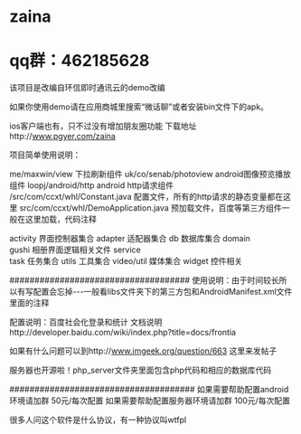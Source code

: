 zaina
=====
qq群：462185628
=====
该项目是改编自环信即时通讯云的demo改编   

如果你使用demo请在应用商城里搜索“微话聊”或者安装bin文件下的apk。  
 
ios客户端也有，只不过没有增加朋友圈功能 下载地址http://www.pgyer.com/zaina  

项目简单使用说明：

me/maxwin/view	      下拉刷新组件
uk/co/senab/photoview  android图像预览播放组件
loopj/android/http  android http请求组件
/src/com/ccxt/whl/Constant.java   配置文件，所有的http请求的静态变量都在这里
src/com/ccxt/whl/DemoApplication.java  预加载文件，百度等第三方组件一般在这里加载，代码注释
 	
activity	界面控制器集合
adapter	     适配器集合
db	数据库集合
domain	 
gushi	相册界面逻辑相关文件
service	 
task	任务集合
utils	工具集合
video/util 媒体集合
widget  控件相关

####################################
使用说明：由于时间较长所以有写配置会忘掉---一般看libs文件夹下的第三方包和AndroidManifest.xml文件里面的注释

配置说明：百度社会化登录和统计
文档说明http://developer.baidu.com/wiki/index.php?title=docs/frontia

如果有什么问题可以到http://www.imgeek.org/question/663 这里来发帖子

服务器也开源啦！php_server文件夹里面包含php代码和相应的数据库代码

#####################################
如果需要帮助配置android环境请加群 50元/每次配置
如果需要帮助配置服务器环境请加群 100元/每次配置


很多人问这个软件是什么协议，有一种协议叫wtfpl
